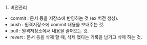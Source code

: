 1. 버전관리
  - commit : 문서 등을 저장소에 반영하는 것 (ex 버전 생성).
  - push : 원격저장소에 commit 내용을 보내주는 것.
  - pull : 원격저장소에서 내용을 끌어오는 것.
  - revert : 문서 등을 삭제 할 때, 삭제 했다는 기록을 남기고 삭제 하는 것.
